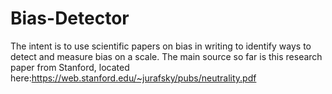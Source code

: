 # Bias-Detector
The intent is to use scientific papers on bias in writing to identify ways to detect and measure bias on a scale.
The main source so far is this research paper from Stanford, located here:https://web.stanford.edu/~jurafsky/pubs/neutrality.pdf
